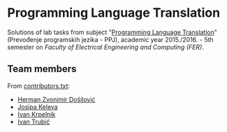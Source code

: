 # Programming Language Translation

Solutions of lab tasks from subject "[Programming Language Translation](http://www.fer.unizg.hr/en/course/plt)" (Prevođenje programskih jezika - PPJ), academic year 2015./2016. - 5th semester on _Faculty of Electrical Engineering and Computing (FER)_.

## Team members

From [contributors.txt](https://github.com/hermanzdosilovic/ppj/blob/master/contributors.txt):

* [Herman Zvonimir Došilović](https://github.com/hermanzdosilovic)
* [Josipa Keleva](https://github.com/josipakelava)
* [Ivan Krpelnik](https://github.com/Krpa)
* [Ivan Trubić](https://github.com/trubicus)

